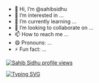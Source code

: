 - 👋 Hi, I’m @sahibsidhu
- 👀 I’m interested in ...
- 🌱 I’m currently learning ...
- 💞️ I’m looking to collaborate on ...
- 📫 How to reach me ...
- 😄 Pronouns: ...
- ⚡ Fun fact: ...
  
[![Sahib Sidhu profile views](https://u8views.com/api/v1/github/profiles/161289714/views/day-week-month-total-count.svg)](https://u8views.com/github/sahibsidhu)

[![Typing SVG](https://readme-typing-svg.demolab.com/?lines=Hello,+My+name+is+Sahib+Sidhu;Welcome+to+my+GitHub+profile)](https://git.io/typing-svg)
<!---
sahibsidhu/sahibsidhu is a ✨ special ✨ repository because its `README.md` (this file) appears on your GitHub profile.
You can click the Preview link to take a look at your changes.
--->
